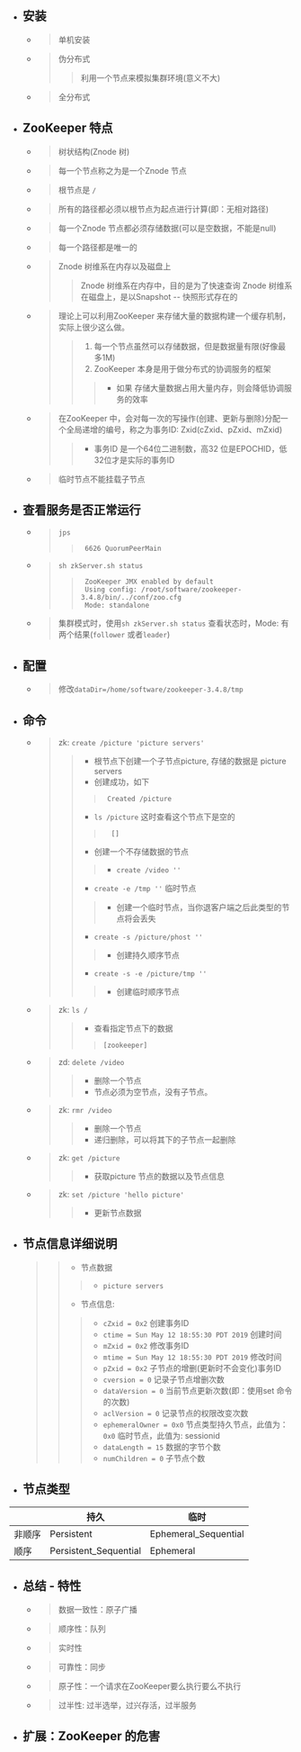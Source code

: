 
- ## 安装
    - > 单机安装
    - > 伪分布式
        >> 利用一个节点来模拟集群环境(意义不大)
    - > 全分布式

    
- ## ZooKeeper 特点
    - > 树状结构(Znode 树)
    - > 每一个节点称之为是一个Znode 节点
    - > 根节点是 `/`
    - > 所有的路径都必须以根节点为起点进行计算(即：无相对路径)
    - > 每一个Znode 节点都必须存储数据(可以是空数据，不能是null)
    - > 每一个路径都是唯一的
    - > Znode 树维系在内存以及磁盘上
        >> Znode 树维系在内存中，目的是为了快速查询
        >> Znode 树维系在磁盘上，是以Snapshot -- 快照形式存在的
    - > 理论上可以利用ZooKeeper 来存储大量的数据构建一个缓存机制，实际上很少这么做。
        >> 1. 每一个节点虽然可以存储数据，但是数据量有限(好像最多1M)
        >> 2. ZooKeeper 本身是用于做分布式的协调服务的框架
        >>> - 如果 存储大量数据占用大量内存，则会降低协调服务的效率
    - > 在ZooKeeper 中，会对每一次的写操作(创建、更新与删除)分配一个全局递增的编号，称之为事务ID: Zxid(cZxid、pZxid、mZxid)
        >> - 事务ID 是一个64位二进制数，高32 位是EPOCHID，低32位才是实际的事务ID
    - > 临时节点不能挂载子节点




- ## 查看服务是否正常运行
    - > `jps `
        >>      6626 QuorumPeerMain
    - > `sh zkServer.sh status`
        >>      ZooKeeper JMX enabled by default
        >>      Using config: /root/software/zookeeper-3.4.8/bin/../conf/zoo.cfg
        >>      Mode: standalone
    - > 集群模式时，使用`sh zkServer.sh status` 查看状态时，Mode: 有两个结果(`follower` 或者`leader`)

- ## 配置
    - > 修改`dataDir=/home/software/zookeeper-3.4.8/tmp`


- ## 命令
    - > zk: `create /picture 'picture servers'`
        >> - 根节点下创建一个子节点picture, 存储的数据是 picture servers
        >> - 创建成功，如下
        >>>      Created /picture
        >> - `ls /picture` 这时查看这个节点下是空的
        >>>       []
        >> - 创建一个不存储数据的节点
        >>> - `create /video ''`
        >> - `create -e /tmp ''` 临时节点
        >>> - 创建一个临时节点，当你退客户端之后此类型的节点将会丢失
        >> - `create -s /picture/phost ''`
        >>> - 创建持久顺序节点
        >> - `create -s -e /picture/tmp ''`
        >>> - 创建临时顺序节点
    - > zk: `ls /`
        >> - 查看指定节点下的数据
        >>>     [zookeeper]
    - > zd: `delete /video`
        >> - 删除一个节点
        >> - 节点必须为空节点，没有子节点。
    - > zk: `rmr /video`
        >> - 删除一个节点
        >> - 递归删除，可以将其下的子节点一起删除
    - > zk: `get /picture`
        >> - 获取picture 节点的数据以及节点信息
    - > zk: `set /picture 'hello picture'`
        >> - 更新节点数据

- ## 节点信息详细说明
    >> - 节点数据
    >>> - `picture servers`
    >> - 节点信息: 
    >>> - `cZxid = 0x2`  创建事务ID
    >>> - `ctime = Sun May 12 18:55:30 PDT 2019`  创建时间
    >>> - `mZxid = 0x2`  修改事务ID
    >>> - `mtime = Sun May 12 18:55:30 PDT 2019` 修改时间
    >>> - `pZxid = 0x2`  子节点的增删(更新时不会变化)事务ID
    >>> - `cversion = 0` 记录子节点增删次数
    >>> - `dataVersion = 0`  当前节点更新次数(即：使用set 命令的次数)
    >>> - `aclVersion = 0`  记录节点的权限改变次数
    >>> - `ephemeralOwner = 0x0`   节点类型持久节点，此值为：`0x0` 临时节点，此值为: sessionid
    >>> - `dataLength = 15`    数据的字节个数
    >>> - `numChildren = 0`    子节点个数


- ## 节点类型



|           | 持久                      | 临时                          |
|  ----     | ---                       | ----                          |
| 非顺序    | Persistent                |  Ephemeral_Sequential         |
| 顺序      | Persistent_Sequential     | Ephemeral                     |



- ##  总结 - 特性
    - > 数据一致性：原子广播
    - > 顺序性：队列
    - > 实时性
    - > 可靠性：同步
    - > 原子性：一个请求在ZooKeeper要么执行要么不执行
    - > 过半性: 过半选举，过兴存活，过半服务

- ## 扩展：ZooKeeper 的危害




















